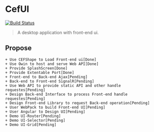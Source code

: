 # CefUI        

[![Build Status](https://travis-ci.org/xiong-ang/CEFUI.svg?branch=master)](https://travis-ci.org/xiong-ang/CEFUI)

> A desktop application with front-end ui.          

## Propose   
    + Use CEFShape to Load Front-end ui[Done]
    + Use Owin to host and serve Web API[Done]
    + Provide SplashScreen[Done]
    + Provide Extentable Port[Done]
	+ Front-end to Back-end Ajax[Pending]
	+ Back-end to Front-end SignalR[Pending]
    + Use Web API to provide static API and other handle requestes[Pending]
    + Design Back-end Interface to process Front-end handle requestes[Pending]
    + Design Front-end Library to request Back-end operation[Pending]
    + User WebPack to build Front-end UI[Pending]
    + User Angular to Design UI[Pending]
    + Demo UI-Router[Pending]
    + Demo UI-Selector[Pending]
    + Demo UI-Grid[Pending]